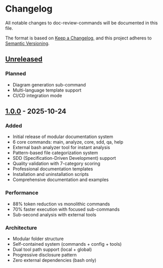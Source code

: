 # Changelog

All notable changes to doc-review-commands will be documented in this file.

The format is based on [Keep a Changelog](https://keepachangelog.com/en/1.0.0/),
and this project adheres to [Semantic Versioning](https://semver.org/spec/v2.0.0.html).

## [Unreleased]

### Planned
- Diagram generation sub-command
- Multi-language template support
- CI/CD integration mode

## [1.0.0] - 2025-10-24

### Added
- Initial release of modular documentation system
- 6 core commands: main, analyze, core, sdd, qa, help
- External bash analyzer tool for instant analysis
- Pattern-based file categorization system
- SDD (Specification-Driven Development) support
- Quality validation with 7-category scoring
- Professional documentation templates
- Installation and uninstallation scripts
- Comprehensive documentation and examples

### Performance
- 88% token reduction vs monolithic commands
- 70% faster execution with focused sub-commands
- Sub-second analysis with external tools

### Architecture
- Modular folder structure
- Self-contained system (commands + config + tools)
- Dual tool path support (local + global)
- Progressive disclosure pattern
- Zero external dependencies (bash only)

[Unreleased]: https://github.com/kimcharli/doc-review-commands/compare/v1.0.0...HEAD
[1.0.0]: https://github.com/kimcharli/doc-review-commands/releases/tag/v1.0.0
